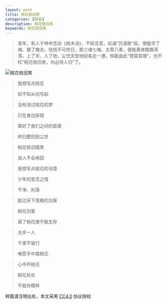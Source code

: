 ```yaml
---
layout: post
title: 桃花依旧笑
categories: [随笔]
description: 桃花依旧笑
keywords: 桃花依旧笑
---
```


> 昔年，有人于林中念动《桃木诗》，不知含意，如诵“咒语歌”般，便能夺了魂、摄了魄去，恍恍不可终日，那三魂七魄、五荤八素，便能离体飘飘荡荡，上了天、入了地，尘世天堂地狱各走一遭，倘能由此“管窥其理”，也不枉“桃花依旧笑，何必待人归”了。

<!--more-->

![桃花依旧笑](https://mritd.b0.upaiyun.com/markdown/taohuayijiuxiao-1024x538.png)

> 我想写点桃花

> 却不知从何写起

> 没有进过桃花的梦

> 只在身边徘徊

> 算好了我们之间的距离

> 终归要回到尘世

>

> 桃花依旧嬉笑

> 良人不会再回

> 我想写点桃花的诗意

> 少年的思念之情

> 干净、利落

> 胜过天下至极的剑客

>  

> 桃花剑客

> 离了桃花便不能生存

> 五步一人

> 千里不留行

> 唯愿手中栽桃花

> 心中开桃花

> 桃花处处

> 不胜你模样

>
转载请注明出处，本文采用 [CC4.0](http://creativecommons.org/licenses/by-nc-nd/4.0/) 协议授权
